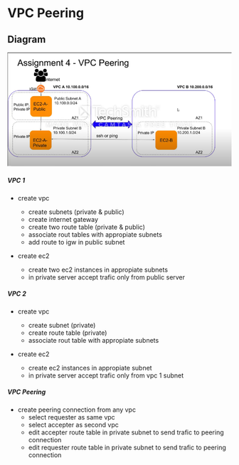 # VPC Peering

## Diagram
![alt text](img/vpc-peering.png)

##### VPC 1
- create vpc
	- create subnets (private & public)
	- create internet gateway
	- create two route table (private & public)
	- associate rout tables with appropiate subnets
	- add route to igw in public subnet

- create ec2
	- create two ec2 instances in appropiate subnets
	- in private server accept trafic only from public server

##### VPC 2
- create vpc
	- create subnet (private)
	- create route table (private)
	- associate rout table with appropiate subnets

- create ec2
	- create ec2 instances in appropiate subnet
	- in private server accept trafic only from vpc 1 subnet

##### VPC Peering
- create peering connection from any vpc
	- select requester as same vpc
	- select accepter as second vpc
	- edit accepter route table in private subnet to send trafic to peering connection
	- edit requester route table in private subnet to send trafic to peering connection
